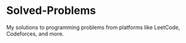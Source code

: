 # Solved-Problems
My solutions to programming problems from platforms like LeetCode, Codeforces, and more.
